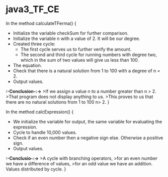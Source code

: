 # java3_TF_CE

In the method calculateTFerma() {
  * Initialize the variable checkSum for further comparison.
  * Initialize the variable n with a value of 2. It will be our degree.
  * Created three cycle:
    - The first cycle serves us to further verify the amount.
    - The second and third cycle for running numbers with degree two, 
      which in the sum of two values will give us less than 100.
  * The equation.
  * Check that there is a natural solution from 1 to 100 with a degree of n = 2.
  * Output values.
  
  **:-Conclusion-:->** >If we assign a value n to a number greater than n > 2. 
                       >That program does not display anything to us. 
                       >This proves to us that there are no natural solutions from 1 to 100 n> 2.
}

In the method calcExpression() {
  * We initialize the variable for output, the same variable for evaluating the expression.
  * Cycle to handle 10,000 values.
  * Check if an even number then a negative sign else. Otherwise a positive sign.
  * Output values.
  
  **:-Conclusio-:->**  >A cycle with branching operators, 
                       >for an even number we have a difference of values, 
                       >for an odd value we have an addition. Values distributed by cycle.
}
